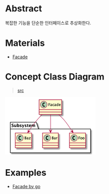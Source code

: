 # Abstract

복잡한 기능을 단순한 인터페이스로 추상화한다.

# Materials

* [Facade](https://www.dofactory.com/net/facade-design-pattern)

# Concept Class Diagram

> [src](facade.puml)

![](facade.png)

# Examples

* [Facade by go](/golang/designpattern/facade.md)
